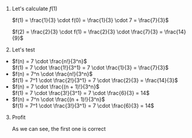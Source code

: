 1. Let's calculate $f(1)$

   $f(1) = \frac{1}{3} \cdot f(0) = \frac{1}{3} \cdot 7 = \frac{7}{3}$

   $f(2) = \frac{2}{3} \cdot f(1) = \frac{2}{3} \cdot \frac{7}{3} = \frac{14}{9}$

2. Let's test

<ul>
    <li>$f(n) = 7 \cdot \frac{n!}{3^n}$ <br/>
    $f(1) = 7 \cdot \frac{1!}{3^1} = 7 \cdot \frac{1}{3} = \frac{7}{3}$
    <li>$f(n) = 7^n \cdot \frac{n!}{3^n}$ <br/>
    $f(1) = 7^1 \cdot \frac{2!}{3^1} = 7 \cdot \frac{2}{3} = \frac{14}{3}$
    <li>$f(n) = 7 \cdot \frac{(n + 1)!}{3^n}$ <br/>
    $f(1) = 7 \cdot \frac{3!}{3^1} = 7 \cdot \frac{6}{3} = 14$
    <li>$f(n) = 7^n \cdot \frac{(n + 1)!}{3^n}$ <br/>
    $f(1) = 7^1 \cdot \frac{3!}{3^1} = 7 \cdot \frac{6}{3} = 14$
</ul>

3. Profit

   As we can see, the first one is correct
